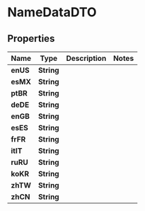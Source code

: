 

# NameDataDTO


## Properties

| Name | Type | Description | Notes |
|------------ | ------------- | ------------- | -------------|
|**enUS** | **String** |  |  |
|**esMX** | **String** |  |  |
|**ptBR** | **String** |  |  |
|**deDE** | **String** |  |  |
|**enGB** | **String** |  |  |
|**esES** | **String** |  |  |
|**frFR** | **String** |  |  |
|**itIT** | **String** |  |  |
|**ruRU** | **String** |  |  |
|**koKR** | **String** |  |  |
|**zhTW** | **String** |  |  |
|**zhCN** | **String** |  |  |



